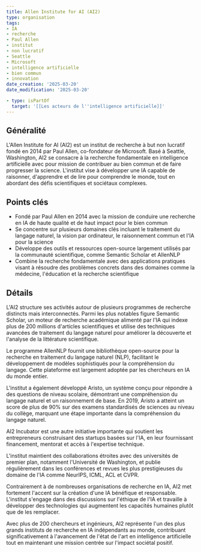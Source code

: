 ```yaml
---
title: Allen Institute for AI (AI2)
type: organisation
tags:
- IA
- recherche
- Paul Allen
- institut
- non lucratif
- Seattle
- Microsoft
- intelligence artificielle
- bien commun
- innovation
date_creation: '2025-03-20'
date_modification: '2025-03-20'

- type: isPartOf
  target: '[[Les acteurs de l''intelligence artificielle]]'
---
```


## Généralité

L'Allen Institute for AI (AI2) est un institut de recherche à but non lucratif fondé en 2014 par Paul Allen, co-fondateur de Microsoft. Basé à Seattle, Washington, AI2 se consacre à la recherche fondamentale en intelligence artificielle avec pour mission de contribuer au bien commun et de faire progresser la science. L'institut vise à développer une IA capable de raisonner, d'apprendre et de lire pour comprendre le monde, tout en abordant des défis scientifiques et sociétaux complexes.

## Points clés

- Fondé par Paul Allen en 2014 avec la mission de conduire une recherche en IA de haute qualité et de haut impact pour le bien commun
- Se concentre sur plusieurs domaines clés incluant le traitement du langage naturel, la vision par ordinateur, le raisonnement commun et l'IA pour la science
- Développe des outils et ressources open-source largement utilisés par la communauté scientifique, comme Semantic Scholar et AllenNLP
- Combine la recherche fondamentale avec des applications pratiques visant à résoudre des problèmes concrets dans des domaines comme la médecine, l'éducation et la recherche scientifique

## Détails

L'AI2 structure ses activités autour de plusieurs programmes de recherche distincts mais interconnectés. Parmi les plus notables figure Semantic Scholar, un moteur de recherche académique alimenté par l'IA qui indexe plus de 200 millions d'articles scientifiques et utilise des techniques avancées de traitement du langage naturel pour améliorer la découverte et l'analyse de la littérature scientifique.

Le programme AllenNLP fournit une bibliothèque open-source pour la recherche en traitement du langage naturel (NLP), facilitant le développement de modèles sophistiqués pour la compréhension du langage. Cette plateforme est largement adoptée par les chercheurs en IA du monde entier.

L'institut a également développé Aristo, un système conçu pour répondre à des questions de niveau scolaire, démontrant une compréhension du langage naturel et un raisonnement de base. En 2019, Aristo a atteint un score de plus de 90% sur des examens standardisés de sciences au niveau du collège, marquant une étape importante dans la compréhension du langage naturel.

AI2 Incubator est une autre initiative importante qui soutient les entrepreneurs construisant des startups basées sur l'IA, en leur fournissant financement, mentorat et accès à l'expertise technique.

L'institut maintient des collaborations étroites avec des universités de premier plan, notamment l'Université de Washington, et publie régulièrement dans les conférences et revues les plus prestigieuses du domaine de l'IA comme NeurIPS, ICML, ACL et CVPR.

Contrairement à de nombreuses organisations de recherche en IA, AI2 met fortement l'accent sur la création d'une IA bénéfique et responsable. L'institut s'engage dans des discussions sur l'éthique de l'IA et travaille à développer des technologies qui augmentent les capacités humaines plutôt que de les remplacer.

Avec plus de 200 chercheurs et ingénieurs, AI2 représente l'un des plus grands instituts de recherche en IA indépendants au monde, contribuant significativement à l'avancement de l'état de l'art en intelligence artificielle tout en maintenant une mission centrée sur l'impact sociétal positif.